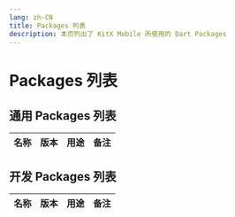 ```yaml
---
lang: zh-CN
title: Packages 列表
description: 本页列出了 KitX Mobile 所使用的 Dart Packages
---
```


<script setup>
// 用于生成 Packages 列表
import { h } from 'vue'

var icon_url = "https://shields.io/pub/v/";
var pub_url = "https://pub.flutter-io.cn/packages/";

const L = (props, _) => h(
    'tr',
    [
        h('td', props.n),
        h(
            'td',
            [
                props.v,
                h("br"),
                h("a", {href: pub_url + props.n}, h("img", {src: icon_url+props.n + "?label="}))
            ]
        ),
        h('td', props.u),
        h('td', props.m ? props.m : "暂无"),
    ]
)
</script>

# Packages 列表

## 通用 Packages 列表

<table>
<thead><tr><th>名称</th><th>版本</th><th>用途</th><th>备注</th></tr></thead>
<tbody>
<L n="get" v="^4.6.5" u="更好的国际化, 路由, ..." />
<L n="network_info_plus" v="^1.3.0" u="获取网络信息" m="由于新版 targetSDK 限制, 最高 2.1.4+1" />
<L n="device_info_plus" v="^5.0.1" u="获取设备信息" />
<L n="flutter_logs" v="^2.1.7" u="日志" />
<L n="sms_receiver" v="^0.4.1" u="短信接收" />
<L n="permission_handler" v="^8.1.4+2" u="权限管理" />
<L n="mac_address" v="^1.0.0" u="获取 MAC" />
<L n="community_material_icon" v="^5.9.55" u="由社区贡献的 Material Design 图标" />
<L n="flutter_blue_plus" v="^1.3.1" u="蓝牙支持" />
<L n="sensors_plus" v="^1.2.2" u="传感器支持" />
<L n="vibration" v="^1.7.6" u="手机震动支持" />
<L n="built_value" v="^8.4.2" u="JSON 序列化支持" />
<L n="built_collection" v="^5.1.1" u="JSON 序列化支持" />
</tbody>
</table>

## 开发 Packages 列表

<table>
<thead><tr><th>名称</th><th>版本</th><th>用途</th><th>备注</th></tr></thead>
<tbody>
<L n="build_runner" v="^2.3.3" u="Build 工具" m="built_value 依赖" />
<L n="flutter_gen" v="^5.1.0" u="生成工具" m="build_runner 依赖" />
<L n="built_value_generator" v="^8.4.2" u="生成工具" m="built_value 依赖" />
</tbody>
</table>
